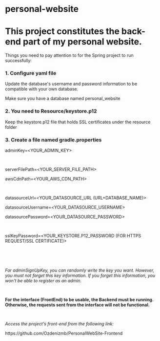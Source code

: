 # personal-website

<h1>This project constitutes the back-end part of my personal website.</h1>


<p>Things you need to pay attention to for the Spring project to run successfully:</p>

<h3>1. Configure yaml file</h3>

<p>Update the database's username and password information to be compatible with your own database.</p>
<p>Make sure you have a database named personal_website</p>

<h3>2. You need to Resource/keystore.p12</h3>

<p>Keep the keystore.p12 file that holds SSL certificates under the resource folder</p>

<h3>3. Create a file named gradle.properties</h3>

<p>adminKey=&lt;YOUR_ADMIN_KEY&gt;</p>
<br>
<p>serverFilePath=&lt;YOUR_SERVER_FILE_PATH&gt;</p>
<p>awsCdnPath=&lt;YOUR_AWS_CDN_PATH&gt;</p>
<br>
<p>datasourceUrl=&lt;YOUR_DATASOURCE_URL (URL+DATABASE_NAME)&gt;</p>
<p>datasourceUsername=&lt;YOUR_DATASOURCE_USERNAME&gt;</p>
<p>datasourcePassword=&lt;YOUR_DATASOURCE_PASSWORD&gt;</p>
<br>
<p>sslKeyPassword=&lt;YOUR_KEYSTORE.P12_PASSWORD (FOR HTTPS REQUEST/SSL CERTIFICATE)&gt;</p>

<br><br><br>
<p><i>For adminSignUpKey, you can randomly write the key you want. However, you must not forget this key information. If you forget this information, you won't be able to register as an admin.</i></p>
<br>
<p><b>For the interface (FrontEnd) to be usable, the Backend must be running. Otherwise, the requests sent from the interface will not be functional.</b></p>
<br>
<p><i>Access the project's front-end from the following link:</i></p>
<p>https://github.com/Ozdenizmb/PersonalWebSite-Frontend</p>
